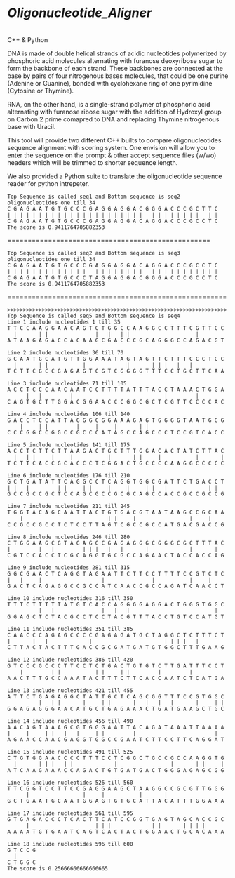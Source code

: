 *<h1> Oligonucleotide_Aligner</h1>*</br>
C++ &amp; Python</br>

DNA is made of double helical strands of acidic nucleotides polymerized by phosphoric acid molecules alternating with furanose deoxyribose sugar to form the backbone of each strand. These backbones are connected at the base by pairs of four nitrogenous bases molecules, that could be one purine (Adenine or Guanine), bonded with cyclohexane ring of one pyrimidine (Cytosine or Thymine).</br> 

RNA, on the other hand, is a single-strand polymer of phosphoric acid alternating with furanose ribose sugar with the addition of Hydroxyl group on Carbon 2 prime comapred to DNA and replacing Thymine nitrogenous base with Uracil.</br> 

This tool will provide two different C++ builts to compare oligonucleotides sequence alignment with scoring system. One envision will allow you to enter the sequence on the prompt & other accept sequence files (w/wo) headers which will be trimmed to shorter sequence length.</br>

We also provided a Python suite to translate the oligonucleotide sequence reader for python intrepeter.</br>

```
Top Sequence is called seq1 and Bottom sequence is seq2
oligonucleotides one till 34
C G A G A A T G T G C C C G A G G A G G A C G G G A C C C G C T T C
| | | | | | | | | | | | | | | | | | | | | |   | | | | | | | |   | |
C G A G A A T G T G C C C G A G G A G G A C A G G A C C C G C C T C 
The score is 0.9411764705882353
```
 
==================================================</br>
```
Top Sequence is called seq2 and Bottom sequence is seq3
oligonucleotides one till 34
C G A G A A T G T G C C C G A G G A G G A C A G G A C C C G C C T C 
| | | | | | | | | | | | |   | | | | | | | |   | | | | | | | | | | | 
C G A G A A T G T G C C C T A G G A G G A C G G G A C C C G C C T C 
The score is 0.9411764705882353
```
 
======================================================</br>
```
>>>>>>>>>>>>>>>>>>>>>>>>>>>>>>>>>>>>>>>>>>>>>>>>>>>>>>>>>>>>>>>>>>>>>>
Top Sequence is called seq5 and Bottom sequence is seq4
Line 1 include nucleotides 1 till 35
T T C C A A G G A A C A G T G T G G C C A A G G C C T T T C G T T C C 
  |       | |               |   |   | |                     |         
A T A A G A G A C C A C A A G C G A C C C G C A G G G C C A G A C G T 

Line 2 include nucleotides 36 till 70
G C A A T G C A T G T T G G A A A T A G T A G T T C T T T C C C T C C 
  |       | |           |             |       | | |   |   |           
T C T T C G C C G A G A G T C G T C G G G G T T T C C T G C T T C A A 

Line 3 include nucleotides 71 till 105
A C C T C C C A A C A A T C C T T T T A T T T A C C T A A A C T G G A 
      |   |         |                             |         |         
C A G T G C T T G G A C G G A A C C C G G C G C T C G T T C C C C A C 

Line 4 include nucleotides 106 till 140
G A C C T C C A T T A G G G C G G A A A G A G T G G G G T A A T G G G 
    |     | |         |     |     |       | |                         
C C C G G C C G G C C G C C C A T A G C C A G C C C T C C G T C A C C 

Line 5 include nucleotides 141 till 175
A C C T C T T C T T A A G A C T G C T T T G G A C A C T A T C T T A C 
  |   | |     |     |           |       | |     |           |       | 
T C T T C A C C G C A C C C T C G G A C T G C C C C A A G G C C C C C 

Line 6 include nucleotides 176 till 210
G C T G A T A T T C A G G C C T C A G G T G G C G A T T C T G A C C T 
| |   |         | |     | |     |     |     | |   |             | |   
G C C G C C G C T C C A G C G C C G C G C A G C C A C C G C C G C C G 

Line 7 include nucleotides 211 till 245
T G G T A C A G C A A T T A C T G T G A C G T A A T A A G C C G C A A 
    |                           | |     |                 |     |     
C C G C C G C C T C T C C T T A G T C G C C G C C A T G A C G A C C G 

Line 8 include nucleotides 246 till 280
C T G G A A G C G T A G A G G C G A G A G G G C G G G C G C T T T A C 
|         |   |         | | |   |   |       |             |       |   
C G T C C A C C T C G C A G G T G C G C C A G A A C T A C C A C C A G 

Line 9 include nucleotides 281 till 315
G G C G A A C T C A G G T A G A A T T C T T C C T T T T C C G T C T C 
|   |     |                   |               |           |     |     
G A C T C A G A G G C C G C C A T C A A C C G C C A G A T C A A C C T 

Line 10 include nucleotides 316 till 350
T T T C T T T T T A T G T C A C C A G G G G A G G A C T G G G T G G C 
          |   |               |   |   |                           |   
G G A G C T C T A C G C C T C C T A C G T T T A C C T G T C C A T G T 

Line 11 include nucleotides 351 till 385
C A A C C C A G A G C C C C G A G A G A T G C T A G G C T C T T T C T 
|       |   |             |                       | | | |   |         
C T T A C T A C T T T G A C C G C G A T G A T G T G G C T T T G A A G 

Line 12 include nucleotides 386 till 420
G T C C C G C C C T T C C T C T G A C T G T G T C T T G A T T T C C T 
    |         | |           | |     | |         |         |           
A A C T T T G C C A A A T A C T T T C T T C A C C A A T C T C A T G A 

Line 13 include nucleotides 421 till 455
A T T C T G A G A G G C T A T T G C T C A G C G G T T T C C G T G G C 
          |   | |       |     | |       |   |   |   |       |     | | 
G G A G A G G G A A C A T G C T G A G A A A C T G A T G A A G C T G C 

Line 14 include nucleotides 456 till 490
A A C A G T A A A G C G T G G G A A T T A C A G A T A A A T T A A A A 
|     |     | |   |   |     | |         |                         |   
A G A A C C A A C G A G G T G G C C G A A T C T T C C T T C A G G A T 

Line 15 include nucleotides 491 till 525
C T G T G G A A C C C C T T T C C T C G G C T G C C G C C A A G G T G 
  |       | | |   | |             |                 |       | |     | 
A T C A A G A A A C C A G A C T G T G A T G A C T G G G A G A G C G G 

Line 16 include nucleotides 526 till 560
T T C G G T C C T T C C G A G G A A G C T A A G G C C G C G T T G G G 
      |                 |     |           |       |                   
G C T G A A T G C A A T G G A G T G T G C A T T A C A T T T G G A A A 

Line 17 include nucleotides 561 till 595
G T G A G A C C C T C A C T T C A T C C G G T G A G T A G C A C C G C 
      |                     | | |             | |       | | | |       
A A A A T G T G A A T C A G T C A C T A C T G G A A C T G C A C A A A 

Line 18 include nucleotides 596 till 600
G T C C G 
  |       
C T G G C 
The score is 0.25666666666666665

```
